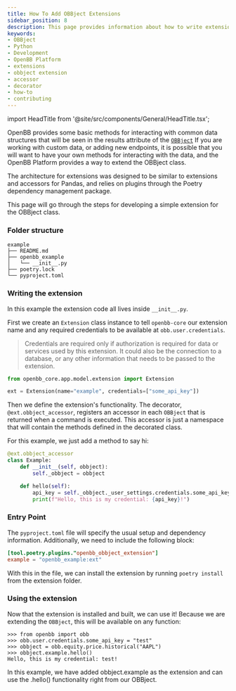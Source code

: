 ```yaml
---
title: How To Add OBBject Extensions
sidebar_position: 8
description: This page provides information about how to write extensions for the OpenBB OBBject class.
keywords:
- OBBject
- Python
- Development
- OpenBB Platform
- extensions
- obbject extension
- accessor
- decorator
- how-to
- contributing
---
```


import HeadTitle from '@site/src/components/General/HeadTitle.tsx';

<HeadTitle title="How To Add OBBject Extensions - Developer Guidelines - Development | OpenBB Platform Docs" />

OpenBB provides some basic methods for interacting with common data structures that will be seen in the results attribute of the [`OBBject`](platform/development/obbject.md)
If you are working with custom data, or adding new endpoints, it is possible that you will want to have your own methods for interacting with the data, and the OpenBB Platform provides a way to extend the OBBject class.

The architecture for extensions was designed to be similar to extensions and accessors for Pandas, and relies on plugins through the Poetry dependency management package.

This page will go through the steps for developing a simple extension for the OBBject class.

### Folder structure

```shell
example
├── README.md
├── openbb_example
│   └── __init__.py
├── poetry.lock
└── pyproject.toml
```

### Writing the extension

In this example the extension code all lives inside `__init__.py`.

First we create an `Extension` class instance to tell `openbb-core` our extension name and any required credentials to be available at `obb.user.credentials`.

> Credentials are required only if authorization is required for data or services used by this extension.
> It could also be the connection to a database, or any other information that needs to be passed to the extension.

```python
from openbb_core.app.model.extension import Extension

ext = Extension(name="example", credentials=["some_api_key"])
```

Then we define the extension's functionality. The decorator, `@ext.obbject_accessor`, registers an accessor in each `OBBject` that is returned when a command is executed. This accessor is just a namespace that will contain the methods defined in the decorated class.

For this example, we just add a method to say hi:

```python
@ext.obbject_accessor
class Example:
    def __init__(self, obbject):
        self._obbject = obbject

    def hello(self):
        api_key = self._obbject._user_settings.credentials.some_api_key.get_secret_value()
        print(f"Hello, this is my credential: {api_key}!")
```

### Entry Point

The `pyproject.toml` file will specify the usual setup and dependency information. Additionally, we need to include the following block:

```toml
[tool.poetry.plugins."openbb_obbject_extension"]
example = "openbb_example:ext"
```

With this in the file, we can install the extension by running `poetry install` from the extension folder.

### Using the extension

Now that the extension is installed and built, we can use it!  Because we are extending the `OBBject`, this will be available on any function:

```shell
>>> from openbb import obb
>>> obb.user.credentials.some_api_key = "test"
>>> obbject = obb.equity.price.historical("AAPL")
>>> obbject.example.hello()
Hello, this is my credential: test!
```

In this example, we have added obbject.example as the extension and can use the .hello() functionality right from our OBBject.
